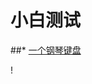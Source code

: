 # 小白测试

##* [一个钢琴键盘](https://github.com/Eskilly/Eskilly.github.io/tree/main/pianoputer)

! [](./favicon.ico)
